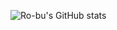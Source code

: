 ![Ro-bu's GitHub stats](https://github-readme-stats.vercel.app/api?username=Ro-bu&theme=graywhite&show_icons=true)
